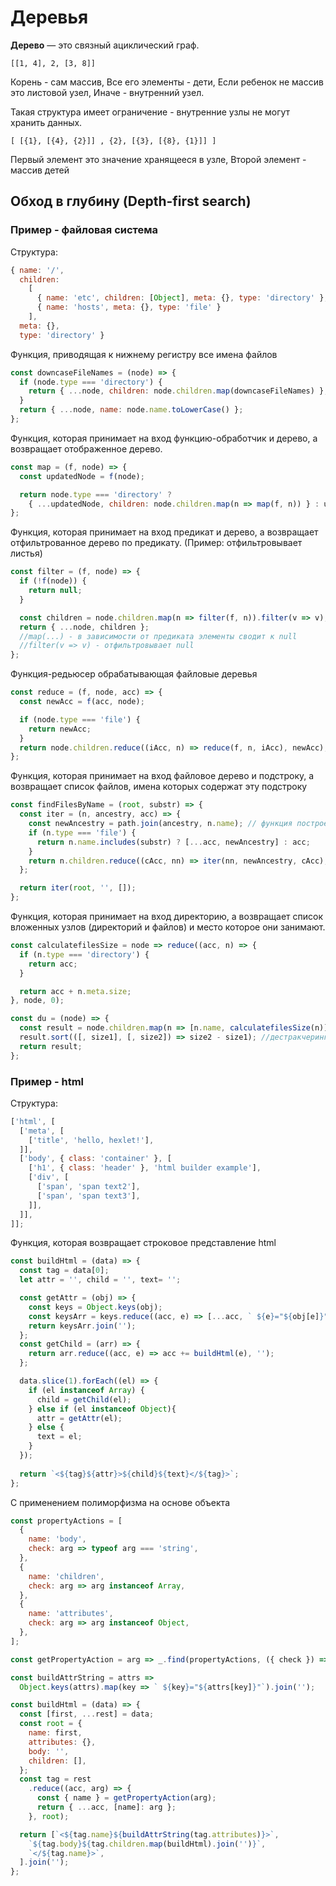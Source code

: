 # Деревья

**Дерево** — это связный ациклический граф.

```[[1, 4], 2, [3, 8]]```

Корень - сам массив,
Все его элементы - дети,
Если ребенок не массив это листовой узел,
Иначе - внутренний узел.

Такая структура имеет ограничение - внутренние узлы не могут хранить данных.

```[ [{1}, [{4}, {2}]] , {2}, [{3}, [{8}, {1}]] ]```

Первый элемент это значение хранящееся в узле,
Второй элемент - массив детей

## Обход в глубину (Depth-first search)

### Пример - файловая система

Структура:

```javascript
{ name: '/',
  children: 
    [ 
      { name: 'etc', children: [Object], meta: {}, type: 'directory' },
      { name: 'hosts', meta: {}, type: 'file' } 
    ],
  meta: {},
  type: 'directory' }
```

Функция, приводящая к нижнему регистру все имена файлов

```javascript
const downcaseFileNames = (node) => {
  if (node.type === 'directory') {
    return { ...node, children: node.children.map(downcaseFileNames) };
  }
  return { ...node, name: node.name.toLowerCase() };
};
```

Функция, которая принимает на вход функцию-обработчик и дерево, а возвращает отображенное дерево.

```javascript
const map = (f, node) => {
  const updatedNode = f(node);

  return node.type === 'directory' ?
    { ...updatedNode, children: node.children.map(n => map(f, n)) } : updatedNode;
};
```

Функция, которая принимает на вход предикат и дерево, а возвращает отфильтрованное дерево по предикату. (Пример: отфильтровывает листья)

```javascript
const filter = (f, node) => {
  if (!f(node)) {
    return null;
  }

  const children = node.children.map(n => filter(f, n)).filter(v => v);
  return { ...node, children };
  //map(...) - в зависимости от предиката элементы сводит к null
  //filter(v => v) - отфильтровывает null
};
```

Функция-редьюсер обрабатывающая файловые деревья

```javascript
const reduce = (f, node, acc) => {
  const newAcc = f(acc, node);

  if (node.type === 'file') {
    return newAcc;
  }
  return node.children.reduce((iAcc, n) => reduce(f, n, iAcc), newAcc);
};
```

Функция, которая принимает на вход файловое дерево и подстроку, а возвращает список файлов, имена которых содержат эту подстроку

```javascript
const findFilesByName = (root, substr) => {
  const iter = (n, ancestry, acc) => {
    const newAncestry = path.join(ancestry, n.name); // функция построения путей
    if (n.type === 'file') {
      return n.name.includes(substr) ? [...acc, newAncestry] : acc;
    }
    return n.children.reduce((cAcc, nn) => iter(nn, newAncestry, cAcc), acc);
  };

  return iter(root, '', []);
};
```
Функция, которая принимает на вход директорию, а возвращает список вложенных узлов (директорий и файлов) и место которое они занимают. 

```javascript
const calculatefilesSize = node => reduce((acc, n) => {
  if (n.type === 'directory') {
    return acc;
  }

  return acc + n.meta.size;
}, node, 0);

const du = (node) => {
  const result = node.children.map(n => [n.name, calculatefilesSize(n)]);
  result.sort(([, size1], [, size2]) => size2 - size1); //дестракчеринг
  return result;
};
```

### Пример - html

Структура:

```javascript
['html', [
  ['meta', [
    ['title', 'hello, hexlet!'],
  ]],
  ['body', { class: 'container' }, [
    ['h1', { class: 'header' }, 'html builder example'],
    ['div', [
      ['span', 'span text2'],
      ['span', 'span text3'],
    ]],
  ]],
]];
```

Функция, которая возвращает строковое представление html

```javascript
const buildHtml = (data) => {
  const tag = data[0];
  let attr = '', child = '', text= '';

  const getAttr = (obj) => {
    const keys = Object.keys(obj);
    const keysArr = keys.reduce((acc, e) => [...acc, ` ${e}="${obj[e]}"`], []);
    return keysArr.join('');
  };
  const getChild = (arr) => {
    return arr.reduce((acc, e) => acc += buildHtml(e), '');
  };

  data.slice(1).forEach((el) => {
    if (el instanceof Array) {
      child = getChild(el);
    } else if (el instanceof Object){
      attr = getAttr(el);
    } else {
      text = el;
    }
  });
  
  return `<${tag}${attr}>${child}${text}</${tag}>`;
};
```

С применением полиморфизма на основе объекта

```javascript
const propertyActions = [
  {
    name: 'body',
    check: arg => typeof arg === 'string',
  },
  {
    name: 'children',
    check: arg => arg instanceof Array,
  },
  {
    name: 'attributes',
    check: arg => arg instanceof Object,
  },
];

const getPropertyAction = arg => _.find(propertyActions, ({ check }) => check(arg));

const buildAttrString = attrs =>
  Object.keys(attrs).map(key => ` ${key}="${attrs[key]}"`).join('');

const buildHtml = (data) => {
  const [first, ...rest] = data;
  const root = {
    name: first,
    attributes: {},
    body: '',
    children: [],
  };
  const tag = rest
    .reduce((acc, arg) => {
      const { name } = getPropertyAction(arg);
      return { ...acc, [name]: arg };
    }, root);

  return [`<${tag.name}${buildAttrString(tag.attributes)}>`,
    `${tag.body}${tag.children.map(buildHtml).join('')}`,
    `</${tag.name}>`,
  ].join('');
};
```